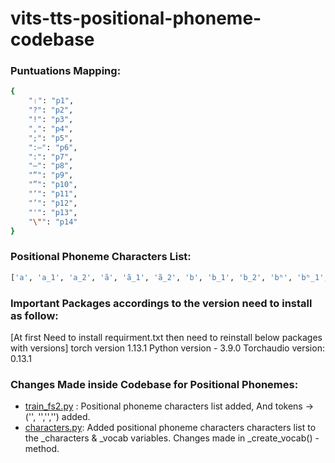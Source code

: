 # vits-tts-positional-phoneme-codebase

### Puntuations Mapping:
```sh
{
    "।": "p1",
    "?": "p2",
    "!": "p3",
    ",": "p4",
    ";": "p5",
    ":—": "p6",
    ":": "p7",
    "—": "p8",
    "“": "p9",
    "”": "p10",
    "‘": "p11",
    "’": "p12",
    "'": "p13",
    "\"": "p14"
}
```
### Positional Phoneme Characters List:
```sh
['a', 'a_1', 'a_2', 'ã', 'ã_1', 'ã_2', 'b', 'b_1', 'b_2', 'bʰ', 'bʰ_1', 'bʰ_2', 'bʱ', 'bʱ_1', 'bʱ_2', 'c', 'c_1', 'c_2', 'cʰ', 'cʰ_1', 'cʰ_2', 'd', 'd_1', 'd_2', 'dʰ', 'dʰ_1', 'dʰ_2', 'dʱ', 'dʱ_1', 'dʱ_2', 'd̪', 'd̪_1', 'd̪_2', 'd̪ʰ', 'd̪ʰ_1', 'd̪ʰ_2', 'd̪ʱ', 'd̪ʱ_1', 'd̪ʱ_2', 'e', 'e_1', 'e_2', 'ẽ', 'ẽ_1', 'ẽ_2', 'e̯', 'e̯_1', 'e̯_2', 'g', 'g_1', 'g_2', 'gʰ', 'gʰ_1', 'gʰ_2', 'gʱ', 'gʱ_1', 'gʱ_2', 'h', 'h_1', 'h_2', 'i', 'i_1', 'i_2', 'ĩ', 'ĩ_1', 'ĩ_2', 'i̯', 'i̯_1', 'i̯_2', 'k', 'k_1', 'k_2', 'kʰ', 'kʰ_1', 'kʰ_2', 'l', 'l_1', 'l_2', 'm', 'm_1', 'm_2', 'n', 'n_1', 'n_2', 'o', 'o_1', 'o_2', 'õ', 'õ_1', 'õ_2', 'o̯', 'o̯_1', 'o̯_2', 'p', 'p_1', 'p_2', 'pʰ', 'pʰ_1', 'pʰ_2', 'r', 'r_1', 'r_2', 's', 's_1', 's_2', 't', 't_1', 't_2', 'tʰ', 'tʰ_1', 'tʰ_2', 't̪', 't̪_1', 't̪_2', 't̪ʰ', 't̪ʰ_1', 't̪ʰ_2', 'u', 'u_1', 'u_2', 'ũ', 'ũ_1', 'ũ_2', 'u̯', 'u̯_1', 'u̯_2', 'æ', 'æ_1', 'æ_2', 'æ̃', 'æ̃_1', 'æ̃_2', 'ŋ', 'ŋ_1', 'ŋ_2', 'ɔ', 'ɔ_1', 'ɔ_2', 'ɔ̃', 'ɔ̃_1', 'ɔ̃_2', 'ɟ', 'ɟ_1', 'ɟ_2', 'ɟʰ', 'ɟʰ_1', 'ɟʰ_2', 'ɽ', 'ɽ_1', 'ɽ_2', 'ɽʰ', 'ɽʰ_1', 'ɽʰ_2', 'ɽʱ', 'ɽʱ_1', 'ɽʱ_2', 'ʃ', 'ʃ_1', 'ʃ_2', 'ʲ', 'ʲ_1', 'ʲ_2', 'ʷ', 'ʷ_1', 'ʷ_2', 'p1', 'p2', 'p3', 'p4', 'p5', 'p6', 'p7', 'p8', 'p9', 'p10', 'p11', 'p12', 'p13', 'p14']
```

### Important Packages accordings to the version need to install as follow:
[At first Need to install requirment.txt then need to reinstall below packages with versions]
torch version 1.13.1
Python version - 3.9.0 
Torchaudio version: 0.13.1
### Changes Made inside Codebase for Positional Phonemes:
- [train_fs2.py](https://github.com/AIFahim/testgit/blob/master/train_fs2.py) : Positional phoneme characters list added, And tokens -> ('<PAD>', '<EOS>','<BOS>','<BLNK>') added.
- [characters.py](https://github.com/AIFahim/testgit/blob/master/TTS/tts/utils/text/characters.py): Added positional phoneme characters characters list to the _characters & _vocab variables. Changes made in _create_vocab() - method.
